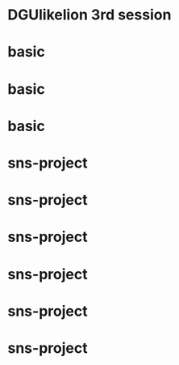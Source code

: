 # DGUlikelion 3rd session
# basic
# basic
# basic
# sns-project
# sns-project
# sns-project
# sns-project
# sns-project
# sns-project
